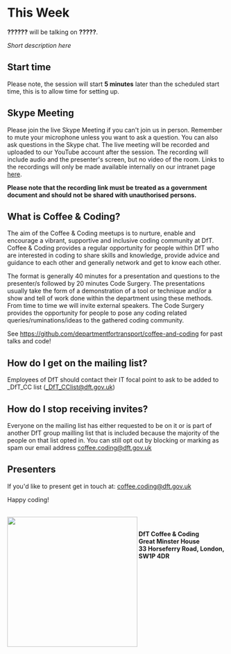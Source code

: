 # This Week

**??????** will be talking on **?????**. 

*Short description here*

## Start time

Please note, the session will start __5 minutes__ later than the scheduled start time, this is to allow time for setting up.

## Skype Meeting

Please join the live Skype Meeting if you can't join us in person. Remember to mute your microphone unless you want to ask a question. You can also ask questions in the Skype chat. The live meeting will be recorded and uploaded to our YouTube account after the session. The recording will include audio and the presenter's screen, but no video of the room. Links to the recordings will only be made available internally on our intranet page [here](https://intranet.dft.gov.uk/doc/youtube-live-stream-links-0).

__Please note that the recording link must be treated as a government document and should not be shared with unauthorised persons.__ 

## What is Coffee & Coding?

The aim of the Coffee & Coding meetups is to nurture, enable and encourage a vibrant, supportive and inclusive coding community at DfT. Coffee & Coding provides a regular opportunity for people within DfT who are interested in coding to share skills and knowledge, provide advice and guidance to each other and generally network and get to know each other. 

The format is generally 40 minutes for a presentation and questions to the presenter/s followed by 20 minutes Code Surgery. The presentations usually take the form of a demonstration of a tool or technique and/or a show and tell of work done within the department using these methods. From time to time we will invite external speakers. The Code Surgery provides the opportunity for people to pose any coding related queries/ruminations/ideas to the gathered coding community.

See <https://github.com/departmentfortransport/coffee-and-coding> for past talks and code!

## How do I get on the mailing list?
Employees of DfT should contact their IT focal point to ask to be added to _DfT_CC list (_DfT_CClist@dft.gov.uk)

## How do I stop receiving invites?
Everyone on the mailing list has either requested to be on it or is part of another DfT group mailling list that is included because the majority of the people on that list opted in. You can still opt out by blocking or marking as spam our email address coffee.coding@dft.gov.uk

## Presenters

If you'd like to present get in touch at: coffee.coding@dft.gov.uk 

Happy coding!

</br>
<img src="images/DfT.png" width="300" align="left">
</br>

__DfT Coffee & Coding </br>
Great Minster House </br>
33 Horseferry Road, London, SW1P 4DR__



